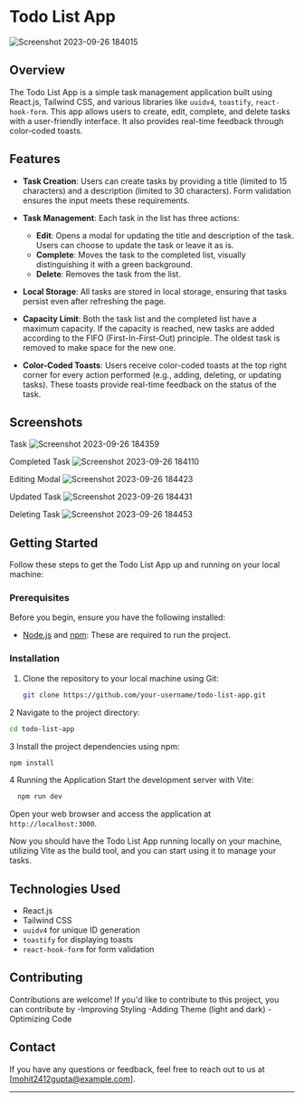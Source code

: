 # Todo List App

![Screenshot 2023-09-26 184015](https://github.com/MohitGupta12/todo-list/assets/70692495/fcc8fc06-bf2c-4b5b-b249-2fa43a376e62)

## Overview

The Todo List App is a simple task management application built using React.js, Tailwind CSS, and various libraries like `uuidv4`, `toastify`, `react-hook-form`. This app allows users to create, edit, complete, and delete tasks with a user-friendly interface. It also provides real-time feedback through color-coded toasts.

## Features

- **Task Creation**: Users can create tasks by providing a title (limited to 15 characters) and a description (limited to 30 characters). Form validation ensures the input meets these requirements.

- **Task Management**: Each task in the list has three actions:
  - **Edit**: Opens a modal for updating the title and description of the task. Users can choose to update the task or leave it as is.
  - **Complete**: Moves the task to the completed list, visually distinguishing it with a green background.
  - **Delete**: Removes the task from the list.

- **Local Storage**: All tasks are stored in local storage, ensuring that tasks persist even after refreshing the page.

- **Capacity Limit**: Both the task list and the completed list have a maximum capacity. If the capacity is reached, new tasks are added according to the FIFO (First-In-First-Out) principle. The oldest task is removed to make space for the new one.

- **Color-Coded Toasts**: Users receive color-coded toasts at the top right corner for every action performed (e.g., adding, deleting, or updating tasks). These toasts provide real-time feedback on the status of the task.

## Screenshots

Task 
![Screenshot 2023-09-26 184359](https://github.com/MohitGupta12/todo-list/assets/70692495/0e95689d-6c20-451f-9b2a-ed723e0bf6b3)

Completed Task 
![Screenshot 2023-09-26 184110](https://github.com/MohitGupta12/todo-list/assets/70692495/6b937685-c7be-4ec0-9231-92b1bb6926f6)

Editing Modal
![Screenshot 2023-09-26 184423](https://github.com/MohitGupta12/todo-list/assets/70692495/03ae9ce7-c42e-4a68-b9fb-dabcd47da871)

Updated Task
![Screenshot 2023-09-26 184431](https://github.com/MohitGupta12/todo-list/assets/70692495/0f952a1d-3701-4455-bc73-aa929bc02d07)

Deleting Task
![Screenshot 2023-09-26 184453](https://github.com/MohitGupta12/todo-list/assets/70692495/10ed4c62-2f7f-44a7-bbe7-f345f2d86b69)


## Getting Started

Follow these steps to get the Todo List App up and running on your local machine:

### Prerequisites

Before you begin, ensure you have the following installed:

- [Node.js](https://nodejs.org/) and [npm](https://www.npmjs.com/): These are required to run the project.

### Installation

1. Clone the repository to your local machine using Git:

   ```bash
   git clone https://github.com/your-username/todo-list-app.git
   ```

2 Navigate to the project directory:

   ```bash
   cd todo-list-app
   ```
3 Install the project dependencies using npm:
  
  ```bash
  npm install
  ```
4 Running the Application
 Start the development server with Vite:

  ```bash
    npm run dev
  ```

Open your web browser and access the application at `http://localhost:3000`.

Now you should have the Todo List App running locally on your machine, utilizing Vite as the build tool, and you can start using it to manage your tasks.

## Technologies Used

- React.js
- Tailwind CSS
- `uuidv4` for unique ID generation
- `toastify` for displaying toasts
- `react-hook-form` for form validation


## Contributing

Contributions are welcome! If you'd like to contribute to this project, you can contribute by 
  -Improving Styling
  -Adding Theme (light and dark)
  -Optimizing Code  
  

## Contact

If you have any questions or feedback, feel free to reach out to us at [mohit2412gupta@example.com].

---
